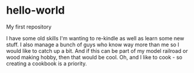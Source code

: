 # hello-world
My first repository

I have some old skills I'm wanting to re-kindle as well as learn some new stuff.
I also manage a bunch of guys who know way more than me so I would like to catch up a bit.
And if this can be part of my model railroad or wood making hobby, then that would be cool.
Oh, and I like to cook - so creating a cookbook is a priority.
